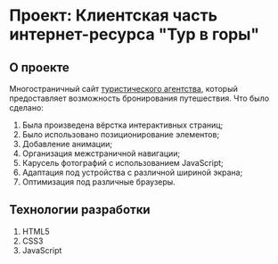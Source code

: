# Проект: Клиентская часть интернет-ресурса "Тур в горы"
## О проекте
Многостраничный сайт [туристического агентства](https://olyayass.github.io/my_page/), который предоставляет возможность бронирования путешествия.
Что было сделано:
1) Была произведена вёрстка интерактивных страниц;
2) Было использовано позиционирование элементов;
3) Добавление анимации;
4) Организация межстраничной навигации;
5) Карусель фотографий с использованием JavaScript;
6) Адаптация под устройства с различной шириной экрана;
7) Оптимизация под различные браузеры.

## Технологии разработки
1) HTML5
2) CSS3
3) JavaScript
